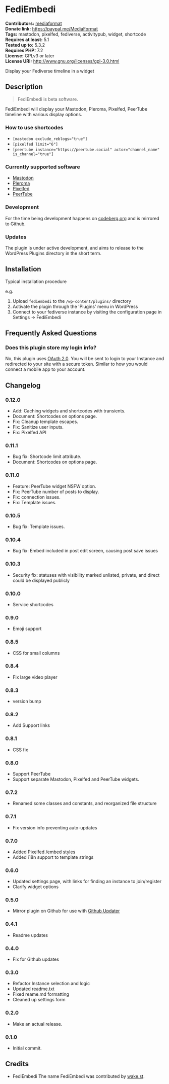 # FediEmbedi #
**Contributors:** [mediaformat](https://profiles.wordpress.org/mediaformat/)  
**Donate link:** https://paypal.me/MediaFormat  
**Tags:** mastodon, pixelfed, fediverse, activitypub, widget, shortcode  
**Requires at least:** 5.1  
**Tested up to:** 5.3.2  
**Requires PHP:** 7.2  
**License:** GPLv3 or later  
**License URI:** http://www.gnu.org/licenses/gpl-3.0.html  

Display your Fediverse timeline in a widget

## Description ##

> FediEmbedi is beta software.

FediEmbedi will display your Mastodon, Pleroma, Pixelfed, PeerTube timeline with various display options.

### How to use shortcodes ###
* `[mastodon exclude_reblogs="true"]`
* `[pixelfed limit="6"]`
* `[peertube instance="https://peertube.social" actor="channel_name" is_channel="true"]`

### Currently supported software ###
* [Mastodon](http://joinmastodon.org/)
* [Pleroma](https://git.pleroma.social/pleroma)
* [Pixelfed](https://pixelfed.org/)
* [PeerTube](https://joinpeertube.org/)

### Development ###

For the time being development happens on [codeberg.org](https://codeberg.org/mediaformat/fediembedi "FediEmbedi") and is mirrored to Github.

### Updates ###

The plugin is under active development, and aims to release to the WordPress Plugins directory in the short term.

## Installation ##

Typical installation procedure

e.g.

1. Upload `fediembedi` to the `/wp-content/plugins/` directory
1. Activate the plugin through the 'Plugins' menu in WordPress
1. Connect to your fediverse instance by visiting the configuration page in Settings -> FediEmbedi

## Frequently Asked Questions ##

### Does this plugin store my login info? ###

No, this plugin uses [OAuth 2.0](https://oauth.net/). You will be sent to login to your Instance
and redirected to your site with a secure token. Similar to how you would connect a mobile app to your account.

## Changelog ##

### 0.12.0 ###
* Add: Caching widgets and shortcodes with transients.
* Document: Shortcodes on options page.
* Fix: Cleanup template escapes.
* Fix: Sanitize user inputs.
* Fix: Pixelfed API

### 0.11.1 ###
* Bug fix: Shortcode limit attribute.
* Document: Shortcodes on options page.

### 0.11.0 ###
* Feature: PeerTube widget NSFW option.
* Fix: PeerTube number of posts to display.
* Fix: connection issues.
* Fix: Template issues.

### 0.10.5 ###
* Bug fix: Template issues.

### 0.10.4 ###
* Bug fix: Embed included in post edit screen, causing post save issues

### 0.10.3 ###
* Security fix: statuses with visibility marked unlisted, private, and direct could be displayed publicly

### 0.10.0 ###
* Service shortcodes

### 0.9.0 ###
* Emoji support

### 0.8.5 ###
* CSS for small columns

### 0.8.4 ###
* Fix large video player

### 0.8.3 ###
* version bump

### 0.8.2 ###
* Add Support links

### 0.8.1 ###
* CSS fix

### 0.8.0 ###
* Support PeerTube
* Support separate Mastodon, Pixelfed and PeerTube widgets.

### 0.7.2 ###
* Renamed some classes and constants, and reorganized file structure

### 0.7.1 ###
* Fix version info preventing auto-updates

### 0.7.0 ###
* Added Pixelfed /embed styles
* Added i18n support to template strings

### 0.6.0 ###
* Updated settings page, with links for finding an instance to join/register
* Clarify widget options

### 0.5.0 ###
* Mirror plugin on Github for use with [Github Updater](https://github.com/afragen/github-updater)

### 0.4.1 ###
* Readme updates

### 0.4.0 ###
* Fix for Github updates

### 0.3.0 ###
* Refactor Instance selection and logic
* Updated readme.txt
* Fixed reame.md formatting
* Cleaned up settings form

### 0.2.0 ###
* Make an actual release.

### 0.1.0 ###
* Initial commit.

## Credits ##

* FediEmbedi
The name FediEmbedi was contributed by [wake.st](https://wake.st/).
